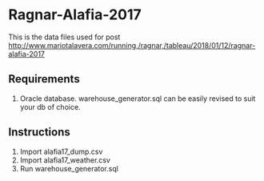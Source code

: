 # Ragnar-Alafia-2017
This is the data files used for post http://www.mariotalavera.com/running,/ragnar,/tableau/2018/01/12/ragnar-alafia-2017

## Requirements
1. Oracle database.  warehouse_generator.sql can be easily revised to suit your db of choice.

## Instructions
1. Import alafia17_dump.csv 
2. Import alafia17_weather.csv
3. Run warehouse_generator.sql

